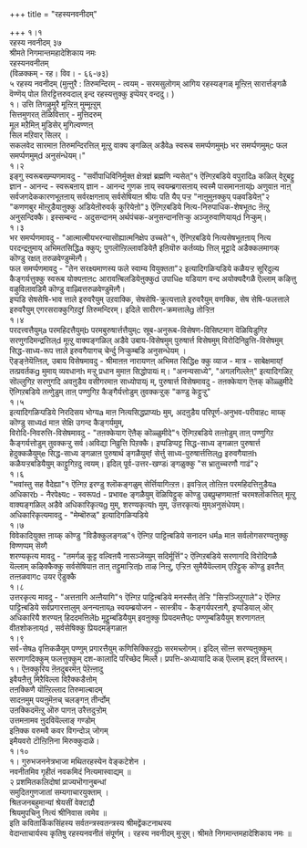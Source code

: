 +++
title = "रहस्यनवनीदम्"

+++
१।१  
रहस्य नवनीदम् ३७  
श्रीमते निगमान्तमहादेशिकाय नमः  
रहस्यनवनीतम्  
(विळक्कम् - रह। विव। - ६६-७३)  
५ रहस्य नवनीदम् (मुऩ्ऩुरै : तिरुमन्दिरम् - त्वयम् - सरमसुलोगम् आगिय रहस्यङ्गळ् मूऩ्ऱिऩ् सारार्त्तङ्गळै वॆण्णॆय् पोल तिरट्टित्तरुवदाल् इन्द रहस्यत्तुक्कु इप्पॆयर् वन्ददु। )  
१। उत्ति तिगऴुमुरै मूऩ्ऱिऩ् मुम्मूऩ्ऱुम्   
 सित्तमुणरत् तॆळिवित्तार् - मुत्तिदरुम्  
 मूल मऱैमिऩ् मुडिसेर् मुगिल्वण्णऩ्   
सिल मऱिवार् सिलर् ।   
सकलवेद सारमाऩ तिरुमन्दिरत्तिल् मूऩ्ऱु वाक्य ङ्गळिल् अडैवेa स्वरूब समर्प्पणमुम्b भर समर्प्पणमुम्c फल समर्प्पणमुम्d अनुसंन्धेयम्।"  
१।२  
इङ्गु स्वरूबसम्र्प्पणमावदु - "सर्वॊपाधिविनिर्मुक्त क्षेत्रज्ञं ब्रह्मणि न्यसेत्"१ ऎऩ्गिऱबडिये वपुरादिa कळिल् वेऱुबट्टु ज्ञान - आनन्द - स्वरूबऩाय् ज्ञान - आनन्द गुणक ऩाय् स्वयम्ब्रगासऩाय् स्वस्मै पासमानऩाय्b अणुवाऩ नाऩ् सर्वजगदेककारणभूतऩाय् सर्वरक्षगऩाय् सर्वसेषियाऩ श्रीयः पति यैप् पऱ्ऱ "नाऩुमुऩक्कुप् पऴवडियेऩ्"२ "कणणबुर मॊऩ्ऱुडैयाऩुक्कु अडियेऩॊरुवर्क् कुरियेऩो"३ ऎऩ्गिऱबडिये नित्य-निरुपाधिक-शेषभूतc ऩॆऩ्ऱु अनुसन्दिक्कै। इस्सम्बन्द - अदुसन्दानम् अर्थपंचक-अनुसन्दानत्तिऱ्कु अञ्जुरुवाणियाय्d निऱ्कुम्।  
१।३  
भर समर्प्पणमावदु - "आत्मात्मीयभरन्यासॊह्यात्मनिक्षेप उच्चते"१, ऎऩ्गिऱबडिये नित्यसेषभूतऩाय् नित्य परदन्द्रऩुमाय् अभिमतसिद्धिa क्कुप्; पुगलॊऩ्ऱिल्लावडियेऩै इऩियॊरु कर्तव्यb त्तिल् मूट्टादे अडैक्कलमागक् कॊण्डु रक्षत् तरुळवेण्डुम्मॆऩ्गै।   
फल समर्प्पणमावदु - "तेन सरक्ष्यमाणस्य फले स्वाम्य वियुक्तता"२ इत्यादिगळिऱ्पडिये कळैयऱ्ऱ सूरिदुल्य कैङ्गर्यत्तुक्कु स्वरूब योक्यऩाऩc आरावऩ्बिलडियेऩुक्कुd उपाधिe यडियाग वन्द अयोक्यदैगळै ऎल्लाम् कऴित्तु वऴुविलावडिमै कॊण्डु वाऴ्वित्तरुळवेण्डुमॆऩ्गै।   
इप्पडि सेषसेषि-भाव त्ताले इरुवरैयुम् उऱवाक्कि, सेषसेषि-क्रुत्यत्ताले इरुवरैयुम् वणक्कि, सेष सेषि-फलत्ताले इरुवरैयुम् एगरसराक्कुगिऱदुf तिरुमन्दिरम्। इदिले सारीरग-क्रमत्तालेg तोऱ्ऱिऩ  
१।४  
परदत्त्वत्तैयुम्a परमहिदत्तैयुम्b परमबुरुषार्त्तत्तैयुम्c स्रूब-अनुरूब-विसेषण-विसिष्टमाग वॆळियिडुगिऱ सरणुगदिमन्द्रत्तिल्d मूऩ्ऱु वाक्यङ्गळिल् अडैवे उबाय-विसेषमुम् पुरुषार्त्त विसेषमुम् विरोदिनिव्रुत्ति-विसेषमुम् सिद्ध-साध्य-रूप त्ताले इरुवगैयागच् चेर्न्दु निऱ्कुम्बडि अनुसन्धेयम् ।   
ऎङ्ङ्ऩेयॆऩ्ऩिल्, उबाय विसेषमावदु - श्रीमाऩऩ नारायणऩ् अभिमत सिद्धिe क्कु व्याज - मात्र - साबेक्षमाय्f तत्प्रवर्तकg मुमाय् व्यवधानh मऱ्ऱु प्रधान मुमाऩ सिद्धोपायi म्। "अनन्यसाध्ये", "अगलगिल्लेऩ्" इत्यादिगळिऱ् सॊल्लुगिऱ सरणुगदि अवऩुडैय वसीगरमाऩ साध्योपायj म्, पुरुषार्त्त विसेषमावदु - तऩक्केयाग ऎऩक् कॊळ्ळुमीदे ऎऩ्गिऱबडिये तऩ्णुेडुम् ताऩ् पण्णुगिऱ कैङ्गैर्यत्तोडुम् तुवक्कऱ्ऱुक् "कण्डु केट्टुऱ्ऱु"  
१।५  
इत्यादिगळिऱ्पडिये निरदिसय भोग्यa माऩ नित्यसिद्धप्राप्यb मुम्, अदऩुडैय परिपूर्ण-अनुभव-परीवाहc माय्क् कॊण्डु साध्यd माऩ सेक्षि उगन्द कैङ्गर्यमुम्,   
विरोदि-निवरुत्ति-विसेषमावदु - "तऩक्केयाग ऎऩैक् कॊळ्ळुमीदे"१ ऎऩ्गिऱबडिये तऩ्ऩोडुम् ताऩ् पण्णुगिऱ कैङ्गर्यत्तोडुम् तुवक्कऱ्ऱु सर्व।अविद्या निव्रुत्ति पिऱक्कै। इप्पडिप्पट्ट सिद्ध-साध्य ङ्गळाऩ पुरुषार्त्त हेदुक्कळैयुम्e सिद्ध-साध्य ङ्गळाऩ पुरुषार्थ ङ्गळैयुम्f सेर्त्तु साध्य-पुरुषार्त्तत्तिल्g इरुवगैयाऩh कळैयऱ्ऱबडियैयुम् काट्टुगिऱदु त्वयम्। इदिल् पूर्व-उत्तर-खण्डi ङ्गळुक्कु "स भ्रातुच्चरणौ गाढं"२  
१।६  
"भवांस्तु सह वैदेह्या"१ ऎऩ्गिऱ इरण्डु श्लॊकङ्गळुम् सेर्त्तियागिऩ्ऱऩ। इवऱ्ऱिल् तोऩ्ऱिऩ परमहिदत्तिऩुडैयa अधिकारb - नैरपेक्ष्यc - स्वरूपd - प्रभावe ङ्गळैयुम् वॆळियिट्टुक् कॊण्डु उबप्रुम्हणमाऩf चरमश्लॊकत्तिल् मूऩ्ऱु वाक्यङ्गळिल् अडैवे अधिकारिकृत्यg मुम्, शरण्यकृत्यh मुम्, उत्तरकृत्यi मुम्अनुसंधेयम्।  
अधिकारिकृत्यमावदु - "मेम्बॊरुळ्" इत्यादिगळिऱ्पडिये  
१।७  
विवेकादियुक्त ऩाय्क् कॊण्डु "विडैक्कुलङ्गळ्"१ ऎऩ्गिऱ पाट्टिऩ्बडिये सनादन धर्मa माऩ सर्वलोगसरण्यऩुक्कु विण्णप्पम् सॆय्गै  
शरण्यकृत्य मावदु - "तमर्गळ् कूट्ट वल्विऩयै नासञ्जॆय्युम् सदिर्मूर्त्ति"२ ऎऩ्गिऱबडिये सरणागदि विरोदिगळै यॆल्लाम् कऴिक्कैक्कु सर्वसेषियाऩ ताऩ् तट्टुमाऱ्ऱित्b ताऴ निऩ्ऱु, एऱ्ऱिऩ सुमैयैयॆल्लाम् एऱिट्टुक् कॊण्डु इवऩैत् तऩ्ऩळवागc उयर ऎडुक्कै  
१।८  
उत्तरकृत्य मावदु - "अत्तऩागि अऩ्ऩैयागि"१ ऎऩ्गिऱ पाट्टिऩ्बडिये मनस्सैत् तेऱ्ऱि "सिऱ्ऱञ्जिऱुगाले"२ ऎऩ्गिऱ पाट्टिऩ्बडिये सर्वप्रगारत्तालुम् अनन्यऩाय्a स्वयम्ब्रयोजन - सास्त्रीय - कैङ्गर्यपरऩागै, इप्पडियाल् ऒर् अधिकारियै शरण्यऩ् हिददमत्तिलेb मूट्टुम्बडियैयुम् इवऩुक्कु प्रियदमत्तैप्c पण्णुम्बडियैयुम् शरणागतऩ् वीतशोकऩाय्d , सर्वसेषिक्कु प्रियदमङ्गळाऩ  
१।९  
सर्व-सेषa वृत्तिकळैयुम् पण्णुम् प्रगारत्तैयुम् कणिसिक्किऱदुb सरमच्लोगम्। इदिल् सॊऩ्ऩ सरण्यऩुक्कुम् सरणागदिक्कुम् फलत्तुक्कुम् दश-कालादि परिच्छेद मिल्लै। प्रपत्ति-अध्यायादि कळ् ऎल्लाम् इदऩ् विस्तरम्।  
१। ऎऩक्कुरिय ऩॆऩदुबरमॆऩ् पेऱॆऩ्ऩादु   
इवैयऩैत्तु मिऱैविल्ला विऱैक्कडैत्तोम्   
तऩक्किणै यॊऩ्ऱिल्लाद तिरुमाल्बादम्   
सादऩमुम् पयऩुमॆऩच् चलङ्गऩ् तीर्न्दोम्   
उऩक्किदमॆऩ्ऱु ऒरु पागऩ् उरैत्तदुऱ्ऱोम्   
उत्तमऩामव ऩुदवियॆल्लाङ् गण्डोम्   
इऩिक्क वरुमवै कवर विगन्दोञ् जोगम्   
इमैयवरो टॊऩ्ऱिऩिना मिरुक्कुदाळे।  
१।१०  
१। गुरुभजननेत्रभाजा मथितरहस्येन वेङ्कटेशेन ।   
नवनीतमिव गृहीतं नवकमिदं नित्यमास्वाद्यम् ॥  
२ प्रशमितकलिदोषां प्राज्यभॊगानुबन्धां  
समुदितगुणजातां सम्यगाचारयुक्ताम् ।   
श्रितजनबहुमान्यां श्रेयसीं वेक्टाद्रौ  
श्रियमुपचिनु नित्यं श्रीनिवास त्वमेव ॥  
इति कवितार्किकसिंहस्य सर्वतन्त्रस्वतन्त्रस्य श्रीमद्वेंकटनाथस्य  
वेदान्ताचार्यस्य कृतिषु रहस्यनवनीतं संपूर्णम् । रहस्य नवनीदम् मुऱ्ऱुम्। श्रीमते निगमान्तमहादेशिकाय नमः ॥


